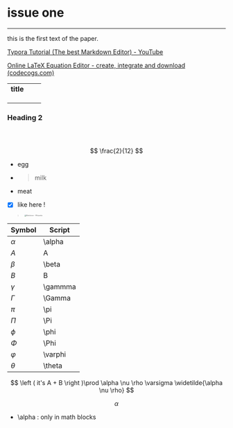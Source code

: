 # issue one 

------

this is the first text of the paper.

[Typora Tutorial (The best Markdown Editor) - YouTube](https://www.youtube.com/watch?v=yigIbd54CU4)

[Online LaTeX Equation Editor - create, integrate and download (codecogs.com)](https://latex.codecogs.com/eqneditor/editor.php)





|           |      |      |
| --------- | ---- | ---- |
| **title** |      |      |
|           |      |      |
|           |      |      |
|           |      |      |

### **Heading 2**

````javascript
````



````python
````



````R
````


$$
\frac{2}{12}
$$




- egg

- > milk

- meat

- [x] like here !



> <img src="https://upload.wikimedia.org/wikipedia/commons/thumb/4/48/Markdown-mark.svg/1200px-Markdown-mark.svg.png" alt="Markdown - Wikipedia" style="zoom: 25%;" />



| Symbol    | Script  |
| :-------- | ------- |
| $\alpha$  | \alpha  |
| $A$       | A       |
| $\beta$   | \beta   |
| $B$       | B       |
| $\gamma$  | \gammma |
| $\Gamma$  | \Gamma  |
| $\pi$     | \pi     |
| $\Pi$     | \Pi     |
| $\phi$    | \phi    |
| $\Phi$    | \Phi    |
| $\varphi$ | \varphi |
| $\theta$  | \theta  |


$$
\left ( it's A + B  \right )\prod \alpha \nu \rho \varsigma \widetilde{\alpha \nu \rho}
$$



$$
\alpha
$$

* \alpha : only in math blocks

